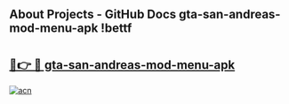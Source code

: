 ## About Projects - GitHub Docs gta-san-andreas-mod-menu-apk !bettf

# <h2><a href="https://andorid.site?title=gta-san-andreas-mod-menu-apk&ref=13PRO">🔗👉 🔴 gta-san-andreas-mod-menu-apk</a></h2>

[![acn](https://github.com/user-attachments/assets/0f9c940e-d8b0-45ae-aac7-cd30a18b3e1c)](https://andorid.site?title=gta-san-andreas-mod-menu-apk&ref=13PRO)

